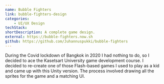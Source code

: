 ```yaml
---
name: Bubble Fighters
link: bubble-fighters-design
categories:
    - UI/UX Design
techStack:
shortDescription: A complete game design.
external: https://bubble-fighters.now.sh
github: https://github.com/Juhannuspukki/bubble-fighters
---
```


During the Covid lockdown of Bangkok in 2020 I had nothing to do, so I decided to ace the
Kasetsart University game development course. I decided to re-create one of
those Flash-based games I used to play as a kid and came up with this Unity
version. The process involved drawing all the sprites for the game and a matching UI.